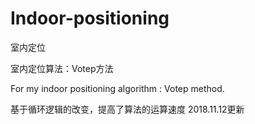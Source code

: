 # Indoor-positioning

室内定位

室内定位算法：Votep方法

For my indoor positioning algorithm : Votep method.

基于循环逻辑的改变，提高了算法的运算速度   2018.11.12更新
